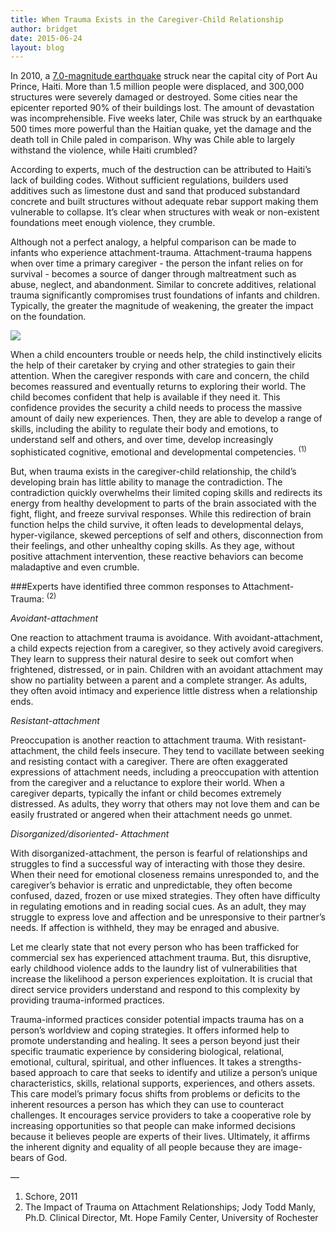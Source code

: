 ```yaml
---
title: When Trauma Exists in the Caregiver-Child Relationship
author: bridget
date: 2015-06-24
layout: blog
---
```


In 2010, a [7.0-magnitude earthquake](https://en.wikipedia.org/wiki/2010_Haiti_earthquake) struck near the capital city of Port Au Prince, Haiti. More than 1.5 million people were displaced, and 300,000 structures were severely damaged or destroyed. Some cities near the epicenter reported 90% of their buildings lost. The amount of devastation was incomprehensible. Five weeks later, Chile was struck by an earthquake 500 times more powerful than the Haitian quake, yet the damage and the death toll in Chile paled in comparison. Why was Chile able to largely withstand the violence, while Haiti crumbled?

According to experts, much of the destruction can be attributed to Haiti’s lack of building codes. Without sufficient regulations, builders used additives such as limestone dust and sand that produced substandard concrete and built structures without adequate rebar support making them vulnerable to collapse. It’s clear when structures with weak or non-existent foundations meet enough violence, they crumble.

Although not a perfect analogy, a helpful comparison can be made to infants who experience attachment-trauma. Attachment-trauma happens when over time a primary caregiver - the person the infant relies on for survival - becomes a source of danger through maltreatment such as abuse, neglect, and abandonment. Similar to concrete additives, relational trauma significantly compromises trust foundations of infants and children. Typically, the greater the magnitude of weakening, the greater the impact on the foundation.

![](http://altamar.tv/wp-content/uploads/2014/03/Haiti_ertaquake_Bonet008.jpg)

When a child encounters trouble or needs help, the child instinctively elicits the help of their caretaker by crying and other strategies to gain their attention. When the caregiver responds with care and concern, the child becomes reassured and eventually returns to exploring their world. The child becomes confident that help is available if they need it. This confidence provides the security a child needs to process the massive amount of daily new experiences. Then, they are able to develop a range of skills, including the ability to regulate their body and emotions, to understand self and others, and over time, develop increasingly sophisticated cognitive, emotional and developmental competencies. <sup>(1)</sup>

But, when trauma exists in the caregiver-child relationship, the child’s developing brain has little ability to manage the contradiction. The contradiction quickly overwhelms their limited coping skills and redirects its energy from healthy development to parts of the brain associated with the fight, flight, and freeze survival responses. While this redirection of brain function helps the child survive, it often leads to developmental delays, hyper-vigilance, skewed perceptions of self and others, disconnection from their feelings, and other unhealthy coping skills. As they age, without positive attachment intervention, these reactive behaviors can become maladaptive and even crumble.

###Experts have identified three common responses to Attachment-Trauma: <sup>(2)</sup>

*Avoidant-attachment*

One reaction to attachment trauma is avoidance. With avoidant-attachment, a child expects rejection from a caregiver, so they actively avoid caregivers. They learn to suppress their natural desire to seek out comfort when frightened, distressed, or in pain. Children with an avoidant attachment may show no partiality between a parent and a complete stranger. As adults, they often avoid intimacy and experience little distress when a relationship ends.

*Resistant-attachment*

Preoccupation is another reaction to attachment trauma. With resistant-attachment, the child feels insecure. They tend to vacillate between seeking and resisting contact with a caregiver. There are often exaggerated expressions of attachment needs, including a preoccupation with attention from the caregiver and a reluctance to explore their world. When a caregiver departs, typically the infant or child becomes extremely distressed. As adults, they worry that others may not love them and can be easily frustrated or angered when their attachment needs go unmet.

*Disorganized/disoriented- Attachment*

With disorganized-attachment, the person is fearful of relationships and struggles to find a successful way of interacting with those they desire. When their need for emotional closeness remains unresponded to, and the caregiver’s behavior is erratic and unpredictable, they often become confused, dazed, frozen or use mixed strategies. They often have difficulty in regulating emotions and in reading social cues. As an adult, they may struggle to express love and affection and be unresponsive to their partner’s needs. If affection is withheld, they may be enraged and abusive.

Let me clearly state that not every person who has been trafficked for commercial sex has experienced attachment trauma. But, this disruptive, early childhood violence adds to the laundry list of vulnerabilities that increase the likelihood a person experiences exploitation. It is crucial that direct service providers understand and respond to this complexity by providing trauma-informed practices.

Trauma-informed practices consider potential impacts trauma has on a person’s worldview and coping strategies. It offers informed help to promote understanding and healing. It sees a person beyond just their specific traumatic experience by considering biological, relational, emotional, cultural, spiritual, and other influences. It takes a strengths-based approach to care that seeks to identify and utilize a person’s unique characteristics, skills, relational supports, experiences, and others assets. This care model’s primary focus shifts from problems or deficits to the inherent resources a person has which they can use to counteract challenges. It encourages service providers to take a cooperative role by increasing opportunities so that people can make informed decisions because it believes people are experts of their lives. Ultimately, it affirms the inherent dignity and equality of all people because they are image-bears of God.

—

1. Schore, 2011
2. The Impact of Trauma on Attachment Relationships; Jody Todd Manly, Ph.D. Clinical Director, Mt. Hope Family Center, University of Rochester